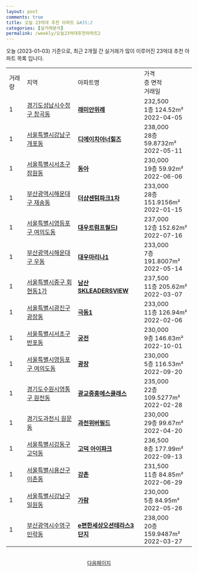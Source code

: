 ```yaml
---
layout: post
comments: true
title: 오늘 23억대 추천 아파트 &#35;2
categories: [실거래분석]
permalink: /weekly/오늘23억대추천아파트2
---
```


오늘 (2023-01-03) 기준으로, 최근 2개월 간 실거래가 많이 이루어진 23억대 추천 아파트 목록 입니다.

<table class="sortable">
  <tr>
    <td>거래량</td>
    <td>지역</td>
    <td>아파트명</td>
    <td>가격<br>층 면적<br>거래일</td>
  </tr>

  <tr class="item">
    <td>1</td>
    <td><a href="/apt/경기도성남시수정구창곡동">경기도성남시수정구 창곡동</a></td>
    <td style="font-weight: bold;"><a href="/apt/경기도성남시수정구창곡동래미안위례">래미안위례</a></td>
    <td>232,500<br>1층  124.52m²<br>2022-04-05</td>
  </tr>

  <tr class="item">
    <td>1</td>
    <td><a href="/apt/서울특별시강남구개포동">서울특별시강남구 개포동</a></td>
    <td style="font-weight: bold;"><a href="/apt/서울특별시강남구개포동디에이치아너힐즈">디에이치아너힐즈</a></td>
    <td>238,000<br>28층  59.8732m²<br>2022-05-11</td>
  </tr>

  <tr class="item">
    <td>1</td>
    <td><a href="/apt/서울특별시서초구잠원동">서울특별시서초구 잠원동</a></td>
    <td style="font-weight: bold;"><a href="/apt/서울특별시서초구잠원동동아">동아</a></td>
    <td>230,000<br>19층  59.92m²<br>2022-06-06</td>
  </tr>

  <tr class="item">
    <td>1</td>
    <td><a href="/apt/부산광역시해운대구재송동">부산광역시해운대구 재송동</a></td>
    <td style="font-weight: bold;"><a href="/apt/부산광역시해운대구재송동더샵센텀파크1차">더샵센텀파크1차</a></td>
    <td>233,000<br>28층  151.9156m²<br>2022-01-15</td>
  </tr>

  <tr class="item">
    <td>1</td>
    <td><a href="/apt/서울특별시영등포구여의도동">서울특별시영등포구 여의도동</a></td>
    <td style="font-weight: bold;"><a href="/apt/서울특별시영등포구여의도동대우트럼프월드Ⅰ">대우트럼프월드Ⅰ</a></td>
    <td>237,000<br>12층  152.62m²<br>2022-07-16</td>
  </tr>

  <tr class="item">
    <td>1</td>
    <td><a href="/apt/부산광역시해운대구우동">부산광역시해운대구 우동</a></td>
    <td style="font-weight: bold;"><a href="/apt/부산광역시해운대구우동대우마리나1">대우마리나1</a></td>
    <td>233,000<br>7층  191.8007m²<br>2022-05-14</td>
  </tr>

  <tr class="item">
    <td>1</td>
    <td><a href="/apt/서울특별시중구회현동1가">서울특별시중구 회현동1가</a></td>
    <td style="font-weight: bold;"><a href="/apt/서울특별시중구회현동1가남산SKLEADERSVIEW">남산SKLEADERSVIEW</a></td>
    <td>237,500<br>11층  205.62m²<br>2022-03-07</td>
  </tr>

  <tr class="item">
    <td>1</td>
    <td><a href="/apt/서울특별시광진구광장동">서울특별시광진구 광장동</a></td>
    <td style="font-weight: bold;"><a href="/apt/서울특별시광진구광장동극동1">극동1</a></td>
    <td>233,000<br>11층  126.94m²<br>2022-02-06</td>
  </tr>

  <tr class="item">
    <td>1</td>
    <td><a href="/apt/서울특별시서초구반포동">서울특별시서초구 반포동</a></td>
    <td style="font-weight: bold;"><a href="/apt/서울특별시서초구반포동궁전">궁전</a></td>
    <td>230,000<br>9층  146.63m²<br>2022-10-01</td>
  </tr>

  <tr class="item">
    <td>1</td>
    <td><a href="/apt/서울특별시영등포구여의도동">서울특별시영등포구 여의도동</a></td>
    <td style="font-weight: bold;"><a href="/apt/서울특별시영등포구여의도동광장">광장</a></td>
    <td>230,000<br>5층  116.53m²<br>2022-09-20</td>
  </tr>

  <tr class="item">
    <td>1</td>
    <td><a href="/apt/경기도수원시영통구원천동">경기도수원시영통구 원천동</a></td>
    <td style="font-weight: bold;"><a href="/apt/경기도수원시영통구원천동광교중흥에스클래스">광교중흥에스클래스</a></td>
    <td>235,000<br>22층  109.5277m²<br>2022-02-28</td>
  </tr>

  <tr class="item">
    <td>1</td>
    <td><a href="/apt/경기도과천시원문동">경기도과천시 원문동</a></td>
    <td style="font-weight: bold;"><a href="/apt/경기도과천시원문동과천위버필드">과천위버필드</a></td>
    <td>230,000<br>29층  99.67m²<br>2022-04-20</td>
  </tr>

  <tr class="item">
    <td>1</td>
    <td><a href="/apt/서울특별시강동구고덕동">서울특별시강동구 고덕동</a></td>
    <td style="font-weight: bold;"><a href="/apt/서울특별시강동구고덕동고덕아이파크">고덕 아이파크</a></td>
    <td>236,500<br>8층  177.99m²<br>2022-09-13</td>
  </tr>

  <tr class="item">
    <td>1</td>
    <td><a href="/apt/서울특별시용산구이촌동">서울특별시용산구 이촌동</a></td>
    <td style="font-weight: bold;"><a href="/apt/서울특별시용산구이촌동강촌">강촌</a></td>
    <td>231,500<br>11층  84.85m²<br>2022-06-29</td>
  </tr>

  <tr class="item">
    <td>1</td>
    <td><a href="/apt/서울특별시강남구일원동">서울특별시강남구 일원동</a></td>
    <td style="font-weight: bold;"><a href="/apt/서울특별시강남구일원동가람">가람</a></td>
    <td>230,000<br>5층  84.95m²<br>2022-05-26</td>
  </tr>

  <tr class="item">
    <td>1</td>
    <td><a href="/apt/부산광역시수영구민락동">부산광역시수영구 민락동</a></td>
    <td style="font-weight: bold;"><a href="/apt/부산광역시수영구민락동e편한세상오션테라스3단지">e편한세상오션테라스3단지</a></td>
    <td>238,000<br>20층  159.9487m²<br>2022-03-27</td>
  </tr>

  <tr>
      <script async src="https://pagead2.googlesyndication.com/pagead/js/adsbygoogle.js?client=ca-pub-3485438051770037"
          crossorigin="anonymous"></script>
      <ins class="adsbygoogle"
          style="display:block"
          data-ad-format="fluid"
          data-ad-layout-key="-fb+5w+4e-db+86"
          data-ad-client="ca-pub-3485438051770037"
          data-ad-slot="1827090281"></ins>
      <script>
          (adsbygoogle = window.adsbygoogle || []).push({});
      </script>
  </tr>
    
</table>

<br>
<center><a href="/weekly/오늘23억대추천아파트3">다음페이지</a></center>
<br><br>
